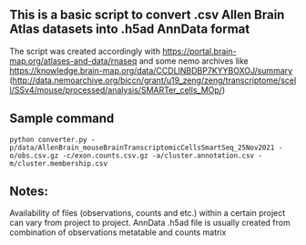 ## This is a basic script to convert .csv Allen Brain Atlas datasets into .h5ad AnnData format

The script was created accordingly with https://portal.brain-map.org/atlases-and-data/rnaseq and some nemo archives like https://knowledge.brain-map.org/data/CCDLINBDBP7KYYBOXOJ/summary (http://data.nemoarchive.org/biccn/grant/u19_zeng/zeng/transcriptome/scell/SSv4/mouse/processed/analysis/SMARTer_cells_MOp/)

## Sample command
```python converter.py -p/data/AllenBrain_mouseBrainTranscriptomicCellsSmartSeq_25Nov2021 -o/obs.csv.gz -c/exon.counts.csv.gz -a/cluster.annotation.csv -m/cluster.membership.csv```

## Notes:
Availability of files (observations, counts and etc.) within a certain project can vary from project to project. AnnData .h5ad file is usually created from combination of observations metatable and counts matrix
